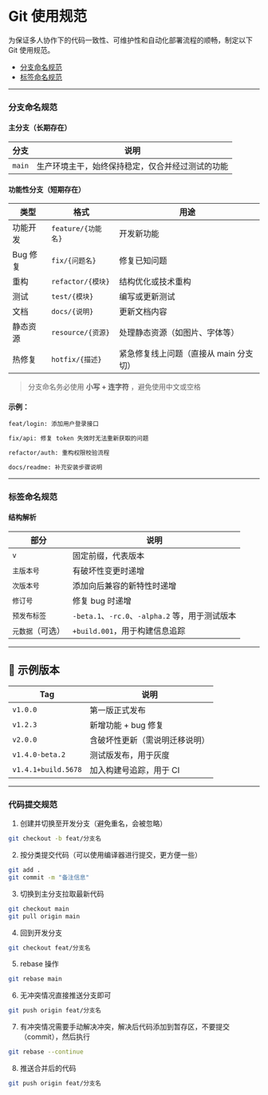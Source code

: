 # Git 使用规范

为保证多人协作下的代码一致性、可维护性和自动化部署流程的顺畅，制定以下 Git 使用规范。

- [分支命名规范](#分支命名规范)
- [标签命名规范](#标签命名规范)

---

### 分支命名规范

#### 主分支（长期存在）

| 分支   | 说明                                             |
| ------ | ------------------------------------------------ |
| `main` | 生产环境主干，始终保持稳定，仅合并经过测试的功能 |

#### 功能性分支（短期存在）

| 类型     | 格式               | 用途                                   |
| -------- | ------------------ | -------------------------------------- |
| 功能开发 | `feature/{功能名}` | 开发新功能                             |
| Bug 修复 | `fix/{问题名}`     | 修复已知问题                           |
| 重构     | `refactor/{模块}`  | 结构优化或技术重构                     |
| 测试     | `test/{模块}`      | 编写或更新测试                         |
| 文档     | `docs/{说明}`      | 更新文档内容                           |
| 静态资源 | `resource/{资源}`  | 处理静态资源（如图片、字体等）         |
| 热修复   | `hotfix/{描述}`    | 紧急修复线上问题（直接从 main 分支切） |

> 分支命名务必使用 **小写 + 连字符** ，避免使用中文或空格

#### 示例：

```bash
feat/login: 添加用户登录接口

fix/api: 修复 token 失效时无法重新获取的问题

refactor/auth: 重构权限校验流程

docs/readme: 补充安装步骤说明
```

---

### 标签命名规范

#### 结构解析

| 部分             | 说明                                            |
| ---------------- | ----------------------------------------------- |
| `v`              | 固定前缀，代表版本                              |
| `主版本号`       | 有破坏性变更时递增                              |
| `次版本号`       | 添加向后兼容的新特性时递增                      |
| `修订号`         | 修复 bug 时递增                                 |
| `预发布标签`     | `-beta.1`、`-rc.0`、`-alpha.2` 等，用于测试版本 |
| `元数据`（可选） | `+build.001`，用于构建信息追踪                  |

---

## 🎯 示例版本

| Tag                 | 说明                           |
| ------------------- | ------------------------------ |
| `v1.0.0`            | 第一版正式发布                 |
| `v1.2.3`            | 新增功能 + bug 修复            |
| `v2.0.0`            | 含破坏性更新（需说明迁移说明） |
| `v1.4.0-beta.2`     | 测试版发布，用于灰度           |
| `v1.4.1+build.5678` | 加入构建号追踪，用于 CI        |

---

### 代码提交规范

1. 创建并切换至开发分支（避免重名，会被忽略）

```bash
git checkout -b feat/分支名
```

2. 按分类提交代码（可以使用编译器进行提交，更方便一些）

```bash
git add .
git commit -m "备注信息"
```

3. 切换到主分支拉取最新代码

```bash
git checkout main
git pull origin main
```

4. 回到开发分支

```bash
git checkout feat/分支名
```

5. rebase 操作

```bash
git rebase main
```

6. 无冲突情况直接推送分支即可

```bash
git push origin feat/分支名
```

7. 有冲突情况需要手动解决冲突，解决后代码添加到暂存区，不要提交（commit），然后执行

```bash
git rebase --continue
```

8. 推送合并后的代码

```bash
git push origin feat/分支名
```
